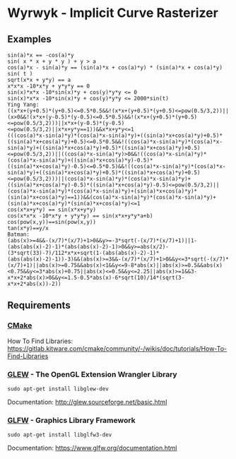 # Wyrwyk - Implicit Curve Rasterizer

## Examples
```
sin(a)*x == -cos(a)*y
sin( x * x + y * y ) + y > a
cos(a)*x - sin(a)*y == (sin(a)*x + cos(a)*y) * (sin(a)*x + cos(a)*y)
sin( t )
sqrt(x*x + y*y) == a
x*x*x -10*x*y + y*y*y == 0
sin(x)*x*x -10*sin(x)*y + cos(y)*y*y <= 0
sin(x)*x*x -10*sin(x)*y + cos(y)*y*y <= 2000*sin(t)
Ying Yang:
((x*x+(y+0.5)*(y+0.5)<=0.5*0.5&&!(x*x+(y+0.5)*(y+0.5)<=pow(0.5/3,2))||(x>0&&!(x*x+(y-0.5)*(y-0.5)<=0.5*0.5)&&!(x*x+(y+0.5)*(y+0.5)<=pow(0.5/3,2)))||x*x+(y-0.5)*(y-0.5)<=pow(0.5/3,2)||x*x+y*y==1))&&x*x+y*y<=1
(((cos(a)*x-sin(a)*y)*(cos(a)*x-sin(a)*y)+((sin(a)*x+cos(a)*y)+0.5)*((sin(a)*x+cos(a)*y)+0.5)<=0.5*0.5&&!((cos(a)*x-sin(a)*y)*(cos(a)*x-sin(a)*y)+((sin(a)*x+cos(a)*y)+0.5)*((sin(a)*x+cos(a)*y)+0.5)<=pow(0.5/3,2))||((cos(a)*x-sin(a)*y)>0&&!((cos(a)*x-sin(a)*y)*(cos(a)*x-sin(a)*y)+((sin(a)*x+cos(a)*y)-0.5)*((sin(a)*x+cos(a)*y)-0.5)<=0.5*0.5)&&!((cos(a)*x-sin(a)*y)*(cos(a)*x-sin(a)*y)+((sin(a)*x+cos(a)*y)+0.5)*((sin(a)*x+cos(a)*y)+0.5)<=pow(0.5/3,2)))||(cos(a)*x-sin(a)*y)*(cos(a)*x-sin(a)*y)+((sin(a)*x+cos(a)*y)-0.5)*((sin(a)*x+cos(a)*y)-0.5)<=pow(0.5/3,2)||(cos(a)*x-sin(a)*y)*(cos(a)*x-sin(a)*y)+(sin(a)*x+cos(a)*y)*(sin(a)*x+cos(a)*y)==1))&&(cos(a)*x-sin(a)*y)*(cos(a)*x-sin(a)*y)+(sin(a)*x+cos(a)*y)*(sin(a)*x+cos(a)*y)<=1
cos(x*x+y*y) == sin(x*x+y*y)
cos(x*x*x -10*x*y + y*y*y) == sin(x*x+y*y*a+b)
cos(pow(x,y))==sin(pow(x,y))
tan(x*y)==y/x
Batman:
(abs(x)>=4&&-(x/7)*(x/7)+1>0&&y>=-3*sqrt(-(x/7)*(x/7)+1)||1-(abs(abs(x)-2)-1)*(abs(abs(x)-2)-1)>0&&y>=abs(x/2)-(3*sqrt(33)-7)/112*x*x+sqrt(1-(abs(abs(x)-2)-1)*(abs(abs(x)-2)-1))-3)&&(abs(x)>=3&&-(x/7)*(x/7)+1>0&&y<=3*sqrt(-(x/7)*(x/7)+1)||abs(x)>=0.75&&abs(x)<1&&y<=9-8*abs(x)||abs(x)>=0.5&&abs(x)<0.75&&y<=3*abs(x)+0.75||abs(x)<=0.5&&y<=2.25||abs(x)>=1&&3-x*x+2*abs(x)>0&&y<=1.5-0.5*abs(x)-6*sqrt(10)/14*(sqrt(3-x*x+2*abs(x))-2))
```

## Requirements

### [CMake](https://cmake.org/)

How To Find Libraries: https://gitlab.kitware.com/cmake/community/-/wikis/doc/tutorials/How-To-Find-Libraries

### [GLEW](http://glew.sourceforge.net/) - The OpenGL Extension Wrangler Library

```shell
sudo apt-get install libglew-dev
```

Documentation: http://glew.sourceforge.net/basic.html

### [GLFW](https://www.glfw.org/) - Graphics Library Framework

```shell
sudo apt-get install libglfw3-dev
```

Documentation: https://www.glfw.org/documentation.html